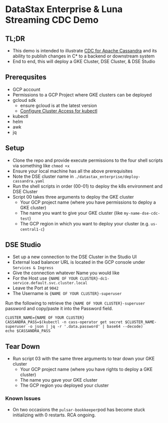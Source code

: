 # DataStax Enterprise & Luna Streaming CDC Demo
## TL;DR
- This demo is intended to illustrate [CDC for Apache Cassandra](https://www.datastax.com/cdc-apache-cassandra) and its ability to publish changes in C* to a backend or downstream system
- End to end, this will deploy a GKE Cluster, DSE Cluster, & DSE Studio
## Prerequsites
- GCP account 
- Permissions to a GCP Project where GKE clusters can be deployed
- gcloud sdk
    - ensure gcloud is at the latest version
    - [Configure Cluster Access for kubectl](https://cloud.google.com/kubernetes-engine/docs/how-to/cluster-access-for-kubectl)
- kubectl
- helm
- awk
- jq
## Setup
- Clone the repo and provide execute permissions to the four shell scripts via something like `chmod +x`
- Ensure your local machine has all the above prerequisites
- Note the DSE cluster name in `./datastax_enterprise/deploy-cassandra.yaml`
- Run the shell scripts in order (00-01) to deploy the k8s environment and DSE Cluster
- Script 00 takes three arguments to deploy the GKE cluster
  - Your GCP project name (where you have permissions to deploy a GKE cluster)
  - The name you want to give your GKE cluster (like `my-name-dse-cdc-test`)
  - The GCP region in which you want to deploy your cluster (e.g. `us-central1-c`)
## DSE Studio
- Set up a new connection to the DSE Cluster in the Studio UI 
- External load balancer URL is located in the GCP console under `Services & Ingress`
- Give the connection whatever Name you would like
- For the Host use `{NAME OF YOUR CLUSTER}-dc1-service.default.svc.cluster.local`
- Leave the Port at `9042`
- The Username is `{NAME OF YOUR CLUSTER}-superuser`

Run the following to retrieve the `{NAME OF YOUR CLUSTER}-superuser` password and copy/paste it into the Password field.
```shell
CLUSTER_NAME={NAME OF YOUR CLUSTER}
CASSANDRA_PASS=$(kubectl -n cass-operator get secret $CLUSTER_NAME-superuser -o json | jq -r '.data.password' | base64 --decode)
echo $CASSANDRA_PASS
```
## Tear Down
- Run script 03 with the same three arguments to tear down your GKE cluster
  - Your GCP project name (where you have rights to deploy a GKE cluster)
  - The name you gave your GKE cluster
  - The GCP region you deployed your cluster
### Known Issues
- On two occasions the `pulsar-bookkeeper`pod has become stuck initializing with 0 restarts. RCA ongoing.
